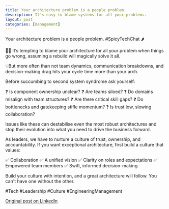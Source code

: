 ```yaml
---
title: Your architecture problem is a people problem.
description: It's easy to blame systems for all your problems.
layout: post
categories: [management]
---
```

Your architecture problem is a people problem. #SpicyTechChat 🌶️

🤦‍♀️ It’s tempting to blame your architecture for all your problem when things go wrong, assuming a rebuild will magically solve it all. 

💡But more often than not team dynamics, communication breakdowns, and decision-making drag hits your cycle time more than your arch.

Before succumbing to second system syndrome ask yourself:

❓ Is component ownership unclear? 
❓ Are teams siloed? 
❓ Do domains misalign with team structures? 
❓ Are there critical skill gaps? 
❓ Do bottlenecks and gatekeeping stifle momentum? 
❓ Is trust low, slowing collaboration? 

Issues like these can destabilise even the most robust architectures and stop their evolution into what you need to drive the business forward.

As leaders, we have to nurture a culture of trust, ownership, and accountability. If you want exceptional architecture, first build a culture that values:

✅ Collaboration 
✅ A unified vision 
✅ Clarity on roles and expectations 
✅ Empowered team members 
✅ Swift, informed decision-making 

Build your culture with intention, and a great architecture will follow. You can't have one without the other.

#Tech #Leadership #Culture #EngineeringManagement

[Original post on LinkedIn](https://www.linkedin.com/feed/update/urn:li:activity:7264569954539028481/)